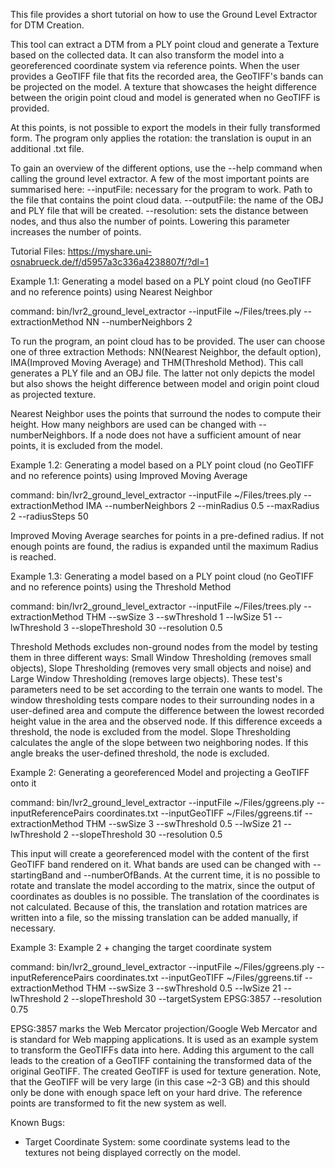 This file provides a short tutorial on how to use the Ground Level Extractor for DTM Creation.

This tool can extract a DTM from a PLY point cloud and generate a Texture based on the collected data. It can also transform the model into a georeferenced coordinate system via reference points. When the user provides a GeoTIFF file that fits the recorded area, the GeoTIFF's bands can be projected on the model. A texture that showcases the height difference between the origin point cloud and model is generated when no GeoTIFF is provided.

At this points, is not possible to export the models in their fully transformed form. The program only applies the rotation: the translation is ouput in an additional .txt file.

To gain an overview of the different options, use the --help command when calling the ground level extractor. A few of the most important points are summarised here:
--inputFile: necessary for the program to work. Path to the file that contains the point cloud data.
--outputFile: the name of the OBJ and PLY file that will be created.
--resolution: sets the distance between nodes, and thus also the number of points. Lowering this parameter increases the number of points.

Tutorial Files: https://myshare.uni-osnabrueck.de/f/d5957a3c336a4238807f/?dl=1

Example 1.1:
Generating a model based on a PLY point cloud (no GeoTIFF and no reference points) using Nearest Neighbor

command:
bin/lvr2_ground_level_extractor --inputFile ~/Files/trees.ply --extractionMethod NN --numberNeighbors 2

To run the program, an point cloud has to be provided. The user can choose one of three extraction Methods: NN(Nearest Neighbor, the default option), IMA(Improved Moving Average) and THM(Threshold Method). This call generates a PLY file and an OBJ file. The latter not only depicts the model but also shows the height difference between model and origin point cloud as projected texture.

Nearest Neighbor uses the points that surround the nodes to compute their height. How many neighbors are used can be changed with --numberNeighbors. If a node does not have a sufficient amount of near points, it is excluded from the model.

Example 1.2:
Generating a model based on a PLY point cloud (no GeoTIFF and no reference points) using Improved Moving Average

command:
bin/lvr2_ground_level_extractor --inputFile ~/Files/trees.ply --extractionMethod IMA --numberNeighbors 2 --minRadius 0.5 --maxRadius 2 --radiusSteps 50

Improved Moving Average searches for points in a pre-defined radius. If not enough points are found, the radius is expanded until the maximum Radius is reached.

Example 1.3:
Generating a model based on a PLY point cloud (no GeoTIFF and no reference points) using the Threshold Method

command:
bin/lvr2_ground_level_extractor --inputFile ~/Files/trees.ply --extractionMethod THM --swSize 3 --swThreshold 1 --lwSize 51 --lwThreshold 3 --slopeThreshold 30 --resolution 0.5

Threshold Methods excludes non-ground nodes from the model by testing them in three different ways: Small Window Thresholding (removes small objects), Slope Thresholding (removes very small objects and noise) and Large Window Thresholding (removes large objects). These test's parameters need to be set according to the terrain one wants to model. The window thresholding tests compare nodes to their surrounding nodes in a user-defined area and compute the difference between the lowest recorded height value in the area and the observed node. If this difference exceeds a threshold, the node is excluded from the model. Slope Thresholding calculates the angle of the slope between two neighboring nodes. If this angle breaks the user-defined threshold, the node is excluded.

Example 2:
Generating a georeferenced Model and projecting a GeoTIFF onto it

command:
bin/lvr2_ground_level_extractor --inputFile ~/Files/ggreens.ply --inputReferencePairs coordinates.txt --inputGeoTIFF ~/Files/ggreens.tif --extractionMethod THM --swSize 3 --swThreshold 0.5 --lwSize 21 --lwThreshold 2 --slopeThreshold 30 --resolution 0.5

This input will create a georeferenced model with the content of the first GeoTIFF band rendered on it. What bands are used can be changed with --startingBand and --numberOfBands. At the current time, it is no possible to rotate and translate the model according to the matrix, since the output of coordinates as doubles is no possible. The translation of the coordinates is not calculated. Because of this, the translation and rotation matrices are written into a file, so the missing translation can be added manually, if necessary.

Example 3:
Example 2 + changing the target coordinate system

command:
bin/lvr2_ground_level_extractor --inputFile ~/Files/ggreens.ply --inputReferencePairs coordinates.txt --inputGeoTIFF ~/Files/ggreens.tif --extractionMethod THM --swSize 3 --swThreshold 0.5 --lwSize 21 --lwThreshold 2 --slopeThreshold 30 --targetSystem EPSG:3857 --resolution 0.75

EPSG:3857 marks the Web Mercator projection/Google Web Mercator and is standard for Web mapping applications. It is used as an example system to transform the GeoTIFFs data into here. Adding this argument to the call leads to the creation of a GeoTIFF containing the transformed data of the original GeoTIFF. The created GeoTIFF is used for texture generation. Note, that the GeoTIFF will be very large (in this case ~2-3 GB) and this should only be done with enough space left on your hard drive. The reference points are transformed to fit the new system as well.

Known Bugs:
- Target Coordinate System: some coordinate systems lead to the textures not being displayed correctly on the model. 


